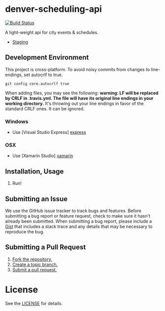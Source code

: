 denver-scheduling-api
=====================

[![Build Status][build_png]][travis]
 
A light-weight api for city events &amp; schedules.

* [Staging][staging]

[build_png]: https://travis-ci.org/codeforamerica/denver-scheduling-api.png?branch=master
[travis]: https://travis-ci.org/codeforamerica/denver-sceduling-api
[staging]: http://staging-denver-now-api.herokuapp.com/

## Development Environment

This project is cross-platform. To avoid noisy commits from changes to line-endings, set autocrlf to true. 
```
git config core.autocrlf true
```

When adding files, you may see the following: **warning: LF will be replaced by CRLF in .travis.yml. The file will have its original line endings in your working directory.** It's throwing out your line endings in favor of the standard CRLF ones. It can be ignored.

### Windows
* Use [Visual Studio Express] [express]

### OSX
* Use [Xamarin Studio] [xamarin]

[express]: http://www.microsoft.com/en-us/download/details.aspx?id=34673
[xamarin]: http://xamarin.com/download

## Installation, Usage

1. Run!


## Submitting an Issue
We use the GitHub issue tracker to track bugs and features. Before submitting a bug report or feature request, check to make sure it hasn't already been submitted. When submitting a bug report, please include a [Gist][] that includes a stack trace and any details that may be necessary to reproduce the bug.

[gist]: https://gist.github.com/

## Submitting a Pull Request
1. [Fork the repository.][fork]
2. [Create a topic branch.][branch]
3. [Submit a pull request.][pr]

[fork]: http://help.github.com/fork-a-repo/
[branch]: http://learn.github.com/p/branching.html
[pr]: http://help.github.com/send-pull-requests/

# License
See the [LICENSE][] for details.

[license]: https://github.com/codeforamerica/denver-scheduling-api/blob/master/LICENSE
